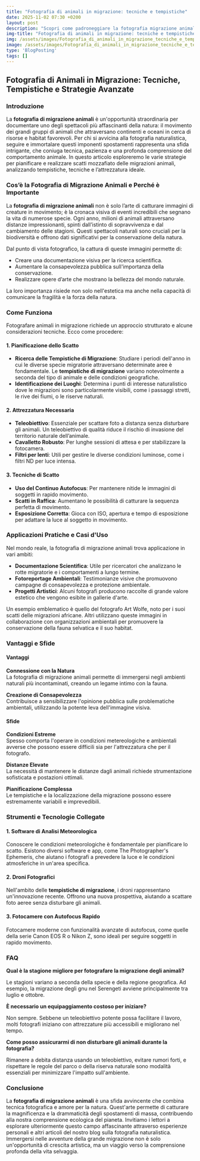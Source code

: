 ```yaml
---
title: "Fotografia di animali in migrazione: tecniche e tempistiche"
date: 2025-11-02 07:30 +0200
layout: post
description: "Scopri come padroneggiare la fotografia migrazione animali, cattura stormi spettacolari con tecniche giuste e la perfetta pianificazione dei tuoi scatti."
img-title: "Fotografia di animali in migrazione: tecniche e tempistiche"
img: /assets/images/Fotografia_di_animali_in_migrazione_tecniche_e_tempistiche.jpg
image: /assets/images/Fotografia_di_animali_in_migrazione_tecniche_e_tempistiche.jpg
type: 'BlogPosting'
tags: []
---
```


## Fotografia di Animali in Migrazione: Tecniche, Tempistiche e Strategie Avanzate

### Introduzione

La **fotografia di migrazione animali** è un'opportunità straordinaria per documentare uno degli spettacoli più affascinanti della natura: il movimento dei grandi gruppi di animali che attraversano continenti e oceani in cerca di risorse e habitat favorevoli. Per chi si avvicina alla fotografia naturalistica, seguire e immortalare questi imponenti spostamenti rappresenta una sfida intrigante, che coniuga tecnica, pazienza e una profonda comprensione del comportamento animale. In questo articolo esploreremo le varie strategie per pianificare e realizzare scatti mozzafiato delle migrazioni animali, analizzando tempistiche, tecniche e l’attrezzatura ideale.

### Cos’è la Fotografia di Migrazione Animali e Perché è Importante

La **fotografia di migrazione animali** non è solo l’arte di catturare immagini di creature in movimento; è la cronaca visiva di eventi incredibili che segnano la vita di numerose specie. Ogni anno, milioni di animali attraversano distanze impressionanti, spinti dall’istinto di sopravvivenza e dal cambiamento delle stagioni. Questi spettacoli naturali sono cruciali per la biodiversità e offrono dati significativi per la conservazione della natura.

Dal punto di vista fotografico, la cattura di queste immagini permette di:

- Creare una documentazione visiva per la ricerca scientifica.
- Aumentare la consapevolezza pubblica sull'importanza della conservazione.
- Realizzare opere d’arte che mostrano la bellezza del mondo naturale.

La loro importanza risiede non solo nell'estetica ma anche nella capacità di comunicare la fragilità e la forza della natura.

### Come Funziona

Fotografare animali in migrazione richiede un approccio strutturato e alcune considerazioni tecniche. Ecco come procedere:

#### 1. Pianificazione dello Scatto

- **Ricerca delle Tempistiche di Migrazione**: Studiare i periodi dell'anno in cui le diverse specie migratorie attraversano determinate aree è fondamentale. Le **tempistiche di migrazione** variano notevolmente a seconda del tipo di animale e delle condizioni geografiche.
- **Identificazione dei Luoghi**: Determina i punti di interesse naturalistico dove le migrazioni sono particolarmente visibili, come i passaggi stretti, le rive dei fiumi, o le riserve naturali.

#### 2. Attrezzatura Necessaria

- **Teleobiettivo**: Essenziale per scattare foto a distanza senza disturbare gli animali. Un teleobiettivo di qualità riduce il rischio di invasione del territorio naturale dell’animale.
- **Cavalletto Robusto**: Per lunghe sessioni di attesa e per stabilizzare la fotocamera.
- **Filtri per lenti**: Utili per gestire le diverse condizioni luminose, come i filtri ND per luce intensa.

#### 3. Tecniche di Scatto

- **Uso del Continuo Autofocus**: Per mantenere nitide le immagini di soggetti in rapido movimento.
- **Scatti in Raffica**: Aumentano le possibilità di catturare la sequenza perfetta di movimento.
- **Esposizione Corretta**: Gioca con ISO, apertura e tempo di esposizione per adattare la luce al soggetto in movimento.

### Applicazioni Pratiche e Casi d'Uso

Nel mondo reale, la fotografia di migrazione animali trova applicazione in vari ambiti:

- **Documentazione Scientifica**: Utile per ricercatori che analizzano le rotte migratorie e i comportamenti a lungo termine.
- **Fotoreportage Ambientali**: Testimonianze visive che promuovono campagne di consapevolezza e protezione ambientale.
- **Progetti Artistici**: Alcuni fotografi producono raccolte di grande valore estetico che vengono esibite in gallerie d'arte.

Un esempio emblematico è quello del fotografo Art Wolfe, noto per i suoi scatti delle migrazioni africane. Altri utilizzano queste immagini in collaborazione con organizzazioni ambientali per promuovere la conservazione della fauna selvatica e il suo habitat.

### Vantaggi e Sfide

#### Vantaggi

**Connessione con la Natura**  
La fotografia di migrazione animali permette di immergersi negli ambienti naturali più incontaminati, creando un legame intimo con la fauna.

**Creazione di Consapevolezza**  
Contribuisce a sensibilizzare l'opinione pubblica sulle problematiche ambientali, utilizzando la potente leva dell'immagine visiva.

#### Sfide

**Condizioni Estreme**  
Spesso comporta l'operare in condizioni metereologiche e ambientali avverse che possono essere difficili sia per l'attrezzatura che per il fotografo.

**Distanze Elevate**  
La necessità di mantenere le distanze dagli animali richiede strumentazione sofisticata e postazioni ottimali.

**Pianificazione Complessa**  
Le tempistiche e la localizzazione della migrazione possono essere estremamente variabili e imprevedibili.

### Strumenti e Tecnologie Collegate

#### 1. Software di Analisi Meteorologica

Conoscere le condizioni meteorologiche è fondamentale per pianificare lo scatto. Esistono diversi software e app, come The Photographer's Ephemeris, che aiutano i fotografi a prevedere la luce e le condizioni atmosferiche in un'area specifica.

#### 2. Droni Fotografici

Nell'ambito delle **tempistiche di migrazione**, i droni rappresentano un'innovazione recente. Offrono una nuova prospettiva, aiutando a scattare foto aeree senza disturbare gli animali.

#### 3. Fotocamere con Autofocus Rapido

Fotocamere moderne con funzionalità avanzate di autofocus, come quelle della serie Canon EOS R o Nikon Z, sono ideali per seguire soggetti in rapido movimento.

### FAQ

**Qual è la stagione migliore per fotografare la migrazione degli animali?**

Le stagioni variano a seconda della specie e della regione geografica. Ad esempio, la migrazione degli gnu nel Serengeti avviene principalmente tra luglio e ottobre.

**È necessario un equipaggiamento costoso per iniziare?**

Non sempre. Sebbene un teleobiettivo potente possa facilitare il lavoro, molti fotografi iniziano con attrezzature più accessibili e migliorano nel tempo.

**Come posso assicurarmi di non disturbare gli animali durante la fotografia?**

Rimanere a debita distanza usando un teleobiettivo, evitare rumori forti, e rispettare le regole del parco o della riserva naturale sono modalità essenziali per minimizzare l'impatto sull'ambiente.

### Conclusione

La **fotografia di migrazione animali** è una sfida avvincente che combina tecnica fotografica e amore per la natura. Quest'arte permette di catturare la magnificenza e la drammaticità degli spostamenti di massa, contribuendo alla nostra comprensione ecologica del pianeta. Invitiamo i lettori a esplorare ulteriormente questo campo affascinante attraverso esperienze personali e altri articoli del nostro blog sulla fotografia naturalistica. Immergersi nelle avventure della grande migrazione non è solo un'opportunità di crescita artistica, ma un viaggio verso la comprensione profonda della vita selvaggia.
